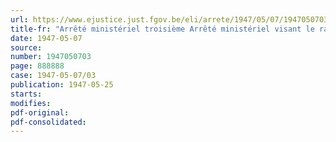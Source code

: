 ```yaml
---
url: https://www.ejustice.just.fgov.be/eli/arrete/1947/05/07/1947050703/justel
title-fr: "Arrêté ministériel troisième Arrêté ministériel visant le rachat des soldes inférieurs à 1 000 francs des comptes d'assainissement monétaire"
date: 1947-05-07
source:
number: 1947050703
page: 888888
case: 1947-05-07/03
publication: 1947-05-25
starts:
modifies:
pdf-original:
pdf-consolidated:
---
```



